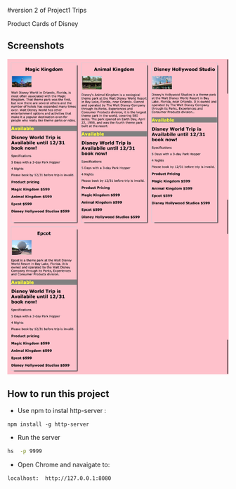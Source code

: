 #version 2 of Project1 Trips

Product Cards of Disney 

## Screenshots
![main screenshot](images/triptodisneyworldnew.png)

## How to run this project


* Use npm to instal http-server : 
``` 
npm install -g http-server

````
* Run the server

``` sh
hs  -p 9999
```
* Open Chrome and navaigate to: 
```
localhost:  http://127.0.0.1:8080
```
